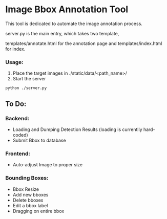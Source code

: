 # Image Bbox Annotation Tool

This tool is dedicated to automate the image annotation process.


server.py is the main entry, which takes two template,

templates/annotate.html for the annotation page and templates/index.html for index.




### Usage:
1. Place the target images in ./static/data/<path_name>/
2. Start the server
```Shell
python ./server.py
```



## To Do:
### Backend:
- Loading and Dumping Detection Results (loading is currentlly hard-coded)
- Submit Bbox to database

### Frontend:
- Auto-adjust Image to proper size



### Bounding Boxes:
- Bbox Resize
- Add new bboxes
- Delete bboxes
- Edit a bbox label
- Dragging on entire bbox


